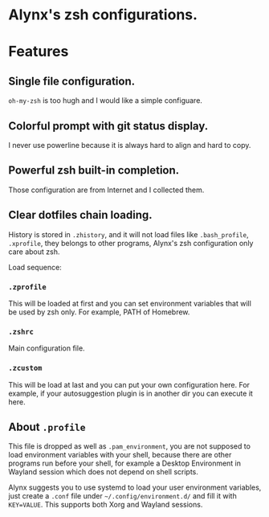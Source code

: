 Alynx's zsh configurations.
================================

# Features

## Single file configuration.

`oh-my-zsh` is too hugh and I would like a simple configuare.

## Colorful prompt with git status display.

I never use powerline because it is always hard to align and hard to copy.

## Powerful zsh built-in completion.

Those configuration are from Internet and I collected them.

## Clear dotfiles chain loading.

History is stored in `.zhistory`, and it will not load files like `.bash_profile`, `.xprofile`, they belongs to other programs, Alynx's zsh configuration only care about zsh.

Load sequence:
	
### `.zprofile`

This will be loaded at first and you can set environment variables that will be used by zsh only. For example, PATH of Homebrew.

### `.zshrc`

Main configuration file.

### `.zcustom`

This will be load at last and you can put your own configuration here. For example, if your autosuggestion plugin is in another dir you can execute it here.

## About `.profile`

This file is dropped as well as `.pam_environment`, you are not supposed to load environment variables with your shell, because there are other programs run before your shell, for example a Desktop Environment in Wayland session which does not depend on shell scripts.

Alynx suggests you to use systemd to load your user environment variables, just create a `.conf` file under `~/.config/environment.d/` and fill it with `KEY=VALUE`. This supports both Xorg and Wayland sessions.

